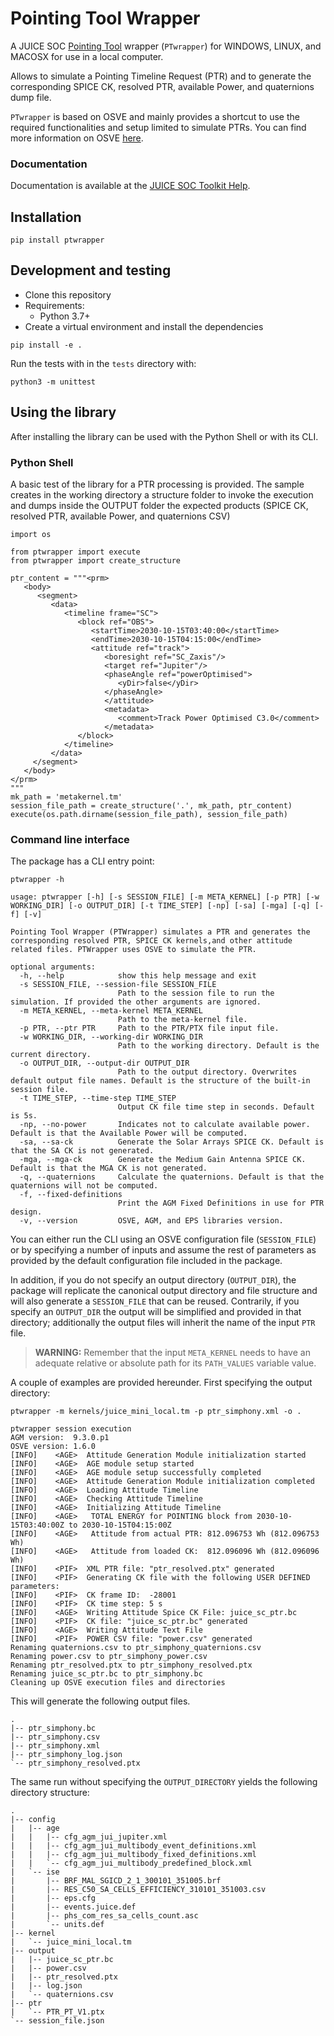 # Pointing Tool Wrapper

A JUICE SOC [Pointing Tool](https://juicept.esac.esa.int/) wrapper (`PTwrapper`) for WINDOWS, LINUX, and MACOSX for use in a local computer.

Allows to simulate a Pointing Timeline Request (PTR) and to generate the corresponding SPICE CK, resolved PTR, 
available Power, and quaternions dump file.

`PTwrapper` is based on OSVE and mainly provides a shortcut to use the required functionalities and setup limited
to simulate PTRs. You can find more information on OSVE [here](https://juigitlab.esac.esa.int/core-system/uplink/phs/osve).


### Documentation

Documentation is available at the [JUICE SOC Toolkit Help](https://juicesoc.esac.esa.int/panel/#/navigation/help).


## Installation

```shx
pip install ptwrapper
```

## Development and testing

* Clone this repository
* Requirements:
  * Python 3.7+
* Create a virtual environment and install the dependencies

```shx
pip install -e .
```

Run the tests with in the `tests` directory with:

```shell
python3 -m unittest
```


## Using the library

After installing the library can be used with the Python Shell or with its CLI.


### Python Shell

A basic test of the library for a PTR processing is provided. The sample creates in the working directory a structure 
folder to invoke the execution and dumps inside the OUTPUT folder the expected products (SPICE CK, resolved PTR, 
available Power, and quaternions CSV)

```
import os

from ptwrapper import execute
from ptwrapper import create_structure

ptr_content = """<prm>
   <body>
      <segment>
         <data>
            <timeline frame="SC">
               <block ref="OBS">
                  <startTime>2030-10-15T03:40:00</startTime>
                  <endTime>2030-10-15T04:15:00</endTime>
                  <attitude ref="track">
                     <boresight ref="SC_Zaxis"/>
                     <target ref="Jupiter"/>
                     <phaseAngle ref="powerOptimised">
                        <yDir>false</yDir>
                     </phaseAngle>
                     </attitude>
                     <metadata>
                        <comment>Track Power Optimised C3.0</comment>
                     </metadata>
               </block>
            </timeline>
         </data>
     </segment>
   </body>
</prm>
"""
mk_path = 'metakernel.tm'
session_file_path = create_structure('.', mk_path, ptr_content)
execute(os.path.dirname(session_file_path), session_file_path)
```

### Command line interface

The package has a CLI entry point:

```shell
ptwrapper -h

usage: ptwrapper [-h] [-s SESSION_FILE] [-m META_KERNEL] [-p PTR] [-w WORKING_DIR] [-o OUTPUT_DIR] [-t TIME_STEP] [-np] [-sa] [-mga] [-q] [-f] [-v]

Pointing Tool Wrapper (PTWrapper) simulates a PTR and generates the corresponding resolved PTR, SPICE CK kernels,and other attitude related files. PTWrapper uses OSVE to simulate the PTR.

optional arguments:
  -h, --help            show this help message and exit
  -s SESSION_FILE, --session-file SESSION_FILE
                        Path to the session file to run the simulation. If provided the other arguments are ignored.
  -m META_KERNEL, --meta-kernel META_KERNEL
                        Path to the meta-kernel file.
  -p PTR, --ptr PTR     Path to the PTR/PTX file input file.
  -w WORKING_DIR, --working-dir WORKING_DIR
                        Path to the working directory. Default is the current directory.
  -o OUTPUT_DIR, --output-dir OUTPUT_DIR
                        Path to the output directory. Overwrites default output file names. Default is the structure of the built-in session file.
  -t TIME_STEP, --time-step TIME_STEP
                        Output CK file time step in seconds. Default is 5s.
  -np, --no-power       Indicates not to calculate available power. Default is that the Available Power will be computed.
  -sa, --sa-ck          Generate the Solar Arrays SPICE CK. Default is that the SA CK is not generated.
  -mga, --mga-ck        Generate the Medium Gain Antenna SPICE CK. Default is that the MGA CK is not generated.
  -q, --quaternions     Calculate the quaternions. Default is that the quaternions will not be computed.
  -f, --fixed-definitions
                        Print the AGM Fixed Definitions in use for PTR design.
  -v, --version         OSVE, AGM, and EPS libraries version.
```

You can either run the CLI using an OSVE configuration file (`SESSION_FILE`) or by specifying a 
number of inputs and assume the rest of parameters as provided by the default configuration file 
included in the package. 

In addition, if you do not specify an output directory (`OUTPUT_DIR`), the package will replicate
the canonical output directory and file structure and will also generate a `SESSION_FILE` that can
be reused. Contrarily, if you specify an `OUTPUT_DIR` the output will be simplified and provided in
that directory; additionally the output files will inherit the name of the input `PTR` file.

> **WARNING:** Remember that the input `META_KERNEL` needs to have an adequate 
> relative or absolute path for its `PATH_VALUES` variable value.

A couple of examples are provided hereunder. First specifying the output directory:

```shell
ptwrapper -m kernels/juice_mini_local.tm -p ptr_simphony.xml -o . 

ptwrapper session execution
AGM version:  9.3.0.p1
OSVE version: 1.6.0
[INFO]    <AGE>  Attitude Generation Module initialization started
[INFO]    <AGE>  AGE module setup started
[INFO]    <AGE>  AGE module setup successfully completed
[INFO]    <AGE>  Attitude Generation Module initialization completed
[INFO]    <AGE>  Loading Attitude Timeline
[INFO]    <AGE>  Checking Attitude Timeline
[INFO]    <AGE>  Initializing Attitude Timeline
[INFO]    <AGE>   TOTAL ENERGY for POINTING block from 2030-10-15T03:40:00Z to 2030-10-15T04:15:00Z
[INFO]    <AGE>   Attitude from actual PTR: 812.096753 Wh (812.096753 Wh)
[INFO]    <AGE>   Attitude from loaded CK:  812.096096 Wh (812.096096 Wh)
[INFO]    <PIF>  XML PTR file: "ptr_resolved.ptx" generated
[INFO]    <PIF>  Generating CK file with the following USER DEFINED parameters:
[INFO]    <PIF>  CK frame ID:  -28001
[INFO]    <PIF>  CK time step: 5 s
[INFO]    <AGE>  Writing Attitude Spice CK File: juice_sc_ptr.bc
[INFO]    <PIF>  CK file: "juice_sc_ptr.bc" generated
[INFO]    <AGE>  Writing Attitude Text File
[INFO]    <PIF>  POWER CSV file: "power.csv" generated
Renaming quaternions.csv to ptr_simphony_quaternions.csv
Renaming power.csv to ptr_simphony_power.csv
Renaming ptr_resolved.ptx to ptr_simphony_resolved.ptx
Renaming juice_sc_ptr.bc to ptr_simphony.bc
Cleaning up OSVE execution files and directories
```

This will generate the following output files.

```shell
.
|-- ptr_simphony.bc
|-- ptr_simphony.csv
|-- ptr_simphony.xml
|-- ptr_simphony_log.json
`-- ptr_simphony_resolved.ptx
```

The same run without specifying the `OUTPUT_DIRECTORY` yields the following directory structure:

```shell
.
|-- config
|   |-- age
|   |   |-- cfg_agm_jui_jupiter.xml
|   |   |-- cfg_agm_jui_multibody_event_definitions.xml
|   |   |-- cfg_agm_jui_multibody_fixed_definitions.xml
|   |   `-- cfg_agm_jui_multibody_predefined_block.xml
|   `-- ise
|       |-- BRF_MAL_SGICD_2_1_300101_351005.brf
|       |-- RES_C50_SA_CELLS_EFFICIENCY_310101_351003.csv
|       |-- eps.cfg
|       |-- events.juice.def
|       |-- phs_com_res_sa_cells_count.asc
|       `-- units.def
|-- kernel
|   `-- juice_mini_local.tm
|-- output
|   |-- juice_sc_ptr.bc
|   |-- power.csv
|   |-- ptr_resolved.ptx
|   |-- log.json
|   `-- quaternions.csv
|-- ptr
|   `-- PTR_PT_V1.ptx
`-- session_file.json
```